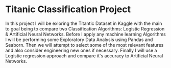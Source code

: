 # Titanic Classification Project
In this project I will be exloring the Titantic Dataset in Kaggle with the main to goal being to compare two Classification Algorithms: Logistic Regression & Artificial Neural Networks. Before I apply any machine learning Algorithms I will be performing some Exploratory Data Analysis using Pandas and Seaborn. Then we will attempt to select some of the most relevant features and also consider engineering new ones if necessary. Finally I will use a Logistic regression approach and compare it's accuracy to Artificial Neural Networks.
